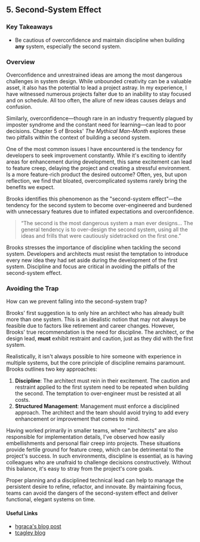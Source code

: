 ## 5. Second-System Effect

### Key Takeaways

- Be cautious of overconfidence and maintain discipline when building **any** system, especially the second system.

### Overview

Overconfidence and unrestrained ideas are among the most dangerous challenges in system design. While unbounded creativity can be a valuable asset, it also has the potential to lead a project astray. In my experience, I have witnessed numerous projects falter due to an inability to stay focused and on schedule. All too often, the allure of new ideas causes delays and confusion.

Similarly, overconfidence—though rare in an industry frequently plagued by imposter syndrome and the constant need for learning—can lead to poor decisions. Chapter 5 of Brooks' *The Mythical Man-Month* explores these two pitfalls within the context of building a second system.

One of the most common issues I have encountered is the tendency for developers to seek improvement constantly. While it's exciting to identify areas for enhancement during development, this same excitement can lead to feature creep, delaying the project and creating a stressful environment. Is a more feature-rich product the desired outcome? Often, yes, but upon reflection, we find that bloated, overcomplicated systems rarely bring the benefits we expect.

Brooks identifies this phenomenon as the "second-system effect"—the tendency for the second system to become over-engineered and burdened with unnecessary features due to inflated expectations and overconfidence.

> “The second is the most dangerous system a man ever designs... The general tendency is to over-design the second system, using all the ideas and frills that were cautiously sidetracked on the first one.”

Brooks stresses the importance of discipline when tackling the second system. Developers and architects must resist the temptation to introduce every new idea they had set aside during the development of the first system. Discipline and focus are critical in avoiding the pitfalls of the second-system effect.

### Avoiding the Trap

How can we prevent falling into the second-system trap?

Brooks' first suggestion is to only hire an architect who has already built more than one system. This is an idealistic notion that may not always be feasible due to factors like retirement and career changes. However, Brooks' true recommendation is the need for discipline. The architect, or the design lead, **must** exhibit restraint and caution, just as they did with the first system.

Realistically, it isn't always possible to hire someone with experience in multiple systems, but the core principle of discipline remains paramount. Brooks outlines two key approaches:

1. **Discipline**: The architect must rein in their excitement. The caution and restraint applied to the first system need to be repeated when building the second. The temptation to over-engineer must be resisted at all costs.
2. **Structured Management**: Management must enforce a disciplined approach. The architect and the team should avoid trying to add every enhancement or improvement that comes to mind.

Having worked primarily in smaller teams, where "architects" are also responsible for implementation details, I've observed how easily embellishments and personal flair creep into projects. These situations provide fertile ground for feature creep, which can be detrimental to the project's success. In such environments, discipline is essential, as is having colleagues who are unafraid to challenge decisions constructively. Without this balance, it's easy to stray from the project's core goals.

Proper planning and a disciplined technical lead can help to manage the persistent desire to refine, refactor, and innovate. By maintaining focus, teams can avoid the dangers of the second-system effect and deliver functional, elegant systems on time.

#### Useful Links

* [hgraca's blog post](https://herbertograca.com/2018/09/14/5-the-second-system-effect/)
* [tcagley blog](https://tcagley.wordpress.com/2015/08/01/re-read-saturday-the-mythical-man-month-part-5-the-second-system-effect/)
